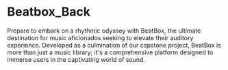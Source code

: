 # Beatbox_Back
Prepare to embark on a rhythmic odyssey with BeatBox, the ultimate destination for music aficionados seeking to elevate their auditory experience. Developed as a culmination of our capstone project, BeatBox is more than just a music library; it's a comprehensive platform designed to immerse users in the captivating world of sound. 
